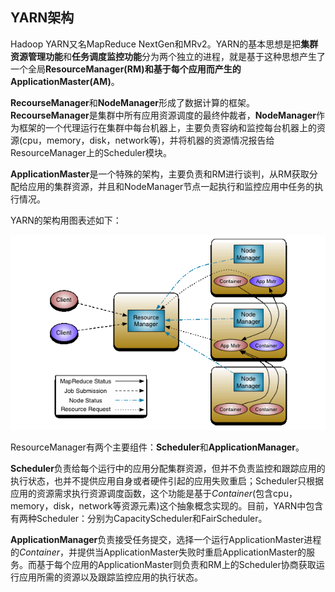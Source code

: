 ## YARN架构

Hadoop YARN又名MapReduce NextGen和MRv2。YARN的基本思想是把**集群资源管理功能**和**任务调度监控功能**分为两个独立的进程，就是基于这种思想产生了一个全局**ResourceManager(RM)**和基于每个应用而产生的**ApplicationMaster(AM)**。

**RecourseManager**和**NodeManager**形成了数据计算的框架。**RecourseManager**是集群中所有应用资源调度的最终仲裁者，**NodeManager**作为框架的一个代理运行在集群中每台机器上，主要负责容纳和监控每台机器上的资源(cpu，memory，disk，network等)，并将机器的资源情况报告给ResourceManager上的Scheduler模块。

**ApplicationMaster**是一个特殊的架构，主要负责和RM进行谈判，从RM获取分配给应用的集群资源，并且和NodeManager节点一起执行和监控应用中任务的执行情况。

YARN的架构用图表述如下： 

![yarn_1](images\yarn_1.gif)

ResourceManager有两个主要组件：**Scheduler**和**ApplicationManager**。

**Scheduler**负责给每个运行中的应用分配集群资源，但并不负责监控和跟踪应用的执行状态，也并不提供应用自身或者硬件引起的应用失败重启；Scheduler只根据应用的资源需求执行资源调度函数，这个功能是基于*Container*(包含cpu，memory，disk，network等资源元素)这个抽象概念实现的。目前，YARN中包含有两种Scheduler：分别为CapacityScheduler和FairScheduler。

**ApplicationManager**负责接受任务提交，选择一个运行ApplicationMaster进程的*Container*，并提供当ApplicationMaster失败时重启ApplicationMaster的服务。而基于每个应用的ApplicationMaster则负责和RM上的Scheduler协商获取运行应用所需的资源以及跟踪监控应用的执行状态。



